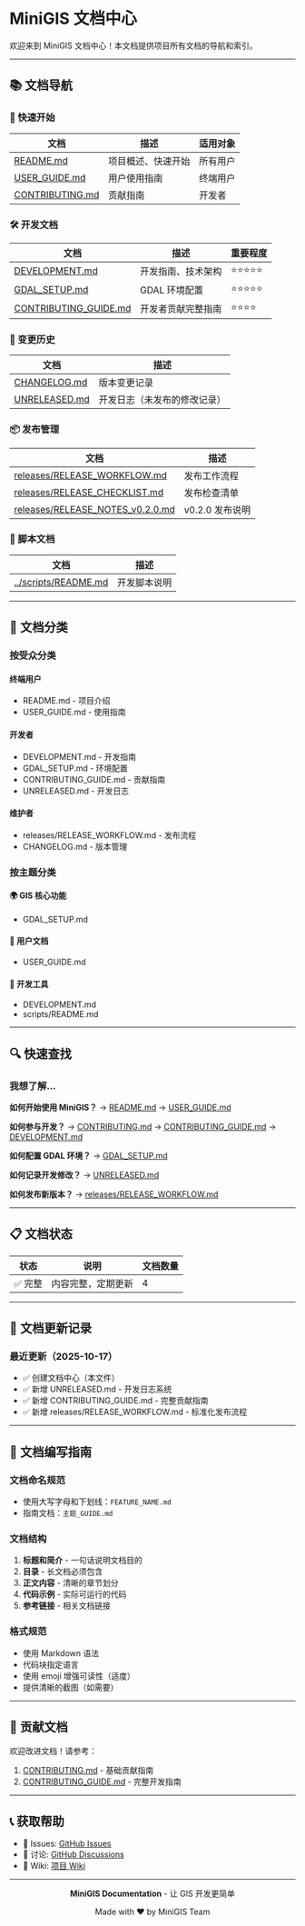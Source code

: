 # MiniGIS 文档中心

欢迎来到 MiniGIS 文档中心！本文档提供项目所有文档的导航和索引。

---

## 📚 文档导航

### 🚀 快速开始

| 文档 | 描述 | 适用对象 |
|------|------|---------|
| [README.md](../README.md) | 项目概述、快速开始 | 所有用户 |
| [USER_GUIDE.md](USER_GUIDE.md) | 用户使用指南 | 终端用户 |
| [CONTRIBUTING.md](../CONTRIBUTING.md) | 贡献指南 | 开发者 |

### 🛠️ 开发文档

| 文档 | 描述 | 重要程度 |
|------|------|----------|
| [DEVELOPMENT.md](DEVELOPMENT.md) | 开发指南、技术架构 | ⭐⭐⭐⭐⭐ |
| [GDAL_SETUP.md](GDAL_SETUP.md) | GDAL 环境配置 | ⭐⭐⭐⭐⭐ |
| [CONTRIBUTING_GUIDE.md](CONTRIBUTING_GUIDE.md) | 开发者贡献完整指南 | ⭐⭐⭐⭐ |

### 🔄 变更历史

| 文档 | 描述 |
|------|------|
| [CHANGELOG.md](../CHANGELOG.md) | 版本变更记录 |
| [UNRELEASED.md](../UNRELEASED.md) | 开发日志（未发布的修改记录）|

### 📦 发布管理

| 文档 | 描述 |
|------|------|
| [releases/RELEASE_WORKFLOW.md](releases/RELEASE_WORKFLOW.md) | 发布工作流程 |
| [releases/RELEASE_CHECKLIST.md](releases/RELEASE_CHECKLIST.md) | 发布检查清单 |
| [releases/RELEASE_NOTES_v0.2.0.md](releases/RELEASE_NOTES_v0.2.0.md) | v0.2.0 发布说明 |

### 📜 脚本文档

| 文档 | 描述 |
|------|------|
| [../scripts/README.md](../scripts/README.md) | 开发脚本说明 |

---

## 📂 文档分类

### 按受众分类

#### 终端用户
- README.md - 项目介绍
- USER_GUIDE.md - 使用指南

#### 开发者
- DEVELOPMENT.md - 开发指南
- GDAL_SETUP.md - 环境配置
- CONTRIBUTING_GUIDE.md - 贡献指南
- UNRELEASED.md - 开发日志

#### 维护者
- releases/RELEASE_WORKFLOW.md - 发布流程
- CHANGELOG.md - 版本管理

### 按主题分类

#### 🌍 GIS 核心功能
- GDAL_SETUP.md

#### 📖 用户文档
- USER_GUIDE.md

#### 🔧 开发工具
- DEVELOPMENT.md
- scripts/README.md

---

## 🔍 快速查找

### 我想了解...

**如何开始使用 MiniGIS？**
→ [README.md](../README.md) → [USER_GUIDE.md](USER_GUIDE.md)

**如何参与开发？**
→ [CONTRIBUTING.md](../CONTRIBUTING.md) → [CONTRIBUTING_GUIDE.md](CONTRIBUTING_GUIDE.md) → [DEVELOPMENT.md](DEVELOPMENT.md)

**如何配置 GDAL 环境？**
→ [GDAL_SETUP.md](GDAL_SETUP.md)

**如何记录开发修改？**
→ [UNRELEASED.md](../UNRELEASED.md)

**如何发布新版本？**
→ [releases/RELEASE_WORKFLOW.md](releases/RELEASE_WORKFLOW.md)

---

## 📋 文档状态

| 状态 | 说明 | 文档数量 |
|------|------|----------|
| ✅ 完整 | 内容完整，定期更新 | 4 |

---

## 🔄 文档更新记录

### 最近更新（2025-10-17）
- ✅ 创建文档中心（本文件）
- ✅ 新增 UNRELEASED.md - 开发日志系统
- ✅ 新增 CONTRIBUTING_GUIDE.md - 完整贡献指南
- ✅ 新增 releases/RELEASE_WORKFLOW.md - 标准化发布流程

---

## 📝 文档编写指南

### 文档命名规范
- 使用大写字母和下划线：`FEATURE_NAME.md`
- 指南文档：`主题_GUIDE.md`

### 文档结构
1. **标题和简介** - 一句话说明文档目的
2. **目录** - 长文档必须包含
3. **正文内容** - 清晰的章节划分
4. **代码示例** - 实际可运行的代码
5. **参考链接** - 相关文档链接

### 格式规范
- 使用 Markdown 语法
- 代码块指定语言
- 使用 emoji 增强可读性（适度）
- 提供清晰的截图（如需要）

---

## 🤝 贡献文档

欢迎改进文档！请参考：
1. [CONTRIBUTING.md](../CONTRIBUTING.md) - 基础贡献指南
2. [CONTRIBUTING_GUIDE.md](CONTRIBUTING_GUIDE.md) - 完整开发指南

---

## 📞 获取帮助

- 📧 Issues: [GitHub Issues](https://github.com/xiaofuX1/MiniGIS/issues)
- 💬 讨论: [GitHub Discussions](https://github.com/xiaofuX1/MiniGIS/discussions)
- 📖 Wiki: [项目 Wiki](https://github.com/xiaofuX1/MiniGIS/wiki)

---

<div align="center">

**MiniGIS Documentation** - 让 GIS 开发更简单

Made with ❤️ by MiniGIS Team

</div>
